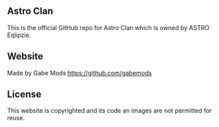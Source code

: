 ## Astro Clan
This is the official GitHub repo for Astro Clan which is owned by ASTRO Eqlipzie.

## Website
Made by Gabe Mods
https://github.com/gabemods

## License
This website is copyrighted and its code an images are not permitted for reuse.

